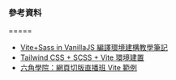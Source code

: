 ### 參考資料
=====

- [Vite+Sass in VanillaJS 編譯環境建構教學筆記](https://hackmd.io/@FortesHuang/Skr0OUlB9#部署到Github)
- [Tailwind CSS + SCSS + Vite 環境建置](https://hackmd.io/@FortesHuang/S1I2iF7v5?fbclid=IwAR1UGrifLdh49JJCn2Ns0fEzfz-D-QDmPGXMr8yCqTbdUhsS7T-U69gX-hI)
- [六角學院：網頁切版直播班 Vite 範例](https://github.com/hexschool/web-layout-training-vite)
